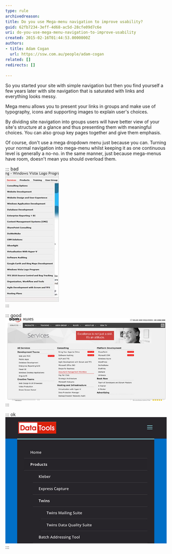 ```yaml
---
type: rule
archivedreason: 
title: Do you use Mega-menu navigation to improve usability?
guid: 62fb7234-3eff-4d68-ac5d-28cfe09d7c6e
uri: do-you-use-mega-menu-navigation-to-improve-usability
created: 2015-02-16T01:44:53.0000000Z
authors:
- title: Adam Cogan
  url: https://ssw.com.au/people/adam-cogan
related: []
redirects: []

---
```


So you started your site with simple navigation but then you find  yourself a few years later with site navigation that is saturated with  links and everything looks messy.

Mega menu allows you to present your links in groups  and make use of typography, icons and supporting images to explain  user's choices.

<!--endintro-->

By dividing site navigation into groups users will have better view of your site's structure at a glance and thus presenting them with meaningful choices. You can also group key pages together and give them emphasis.

Of course, don't use a mega dropdown menu just because you can. Turning your normal navigation into mega-menu whilst keeping it as one continuous level is generally a no-no. in the same manner, just because mega-menus have room, doesn't mean you should overload them.

::: bad  
![Figure: Bad Example - Long drop down menu requires scrolling and difficult to see at a glance.](../../assets/longmenu.jpg)  
:::  

::: good  
![Figure: Good Example - Links are grouped into distinct category](megamenu.jpg)  
:::  
 
::: ok  
![Figure: Bear in mind that mobile menus are limited](mobilemenu.jpg)  
:::
